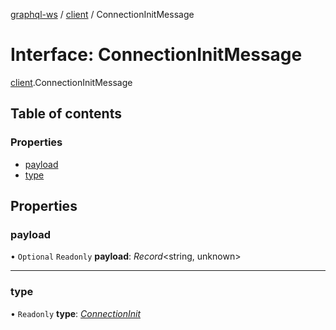 [graphql-ws](../README.md) / [client](../modules/client.md) / ConnectionInitMessage

# Interface: ConnectionInitMessage

[client](../modules/client.md).ConnectionInitMessage

## Table of contents

### Properties

- [payload](client.connectioninitmessage.md#payload)
- [type](client.connectioninitmessage.md#type)

## Properties

### payload

• `Optional` `Readonly` **payload**: *Record*<string, unknown\>

___

### type

• `Readonly` **type**: [*ConnectionInit*](../enums/message.messagetype.md#connectioninit)
